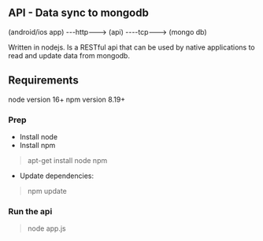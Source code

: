## API - Data sync to mongodb

(android/ios app) ---http---> (api) ----tcp---> (mongo db)

Written in nodejs. Is a RESTful api that can be used by native applications to read and update data from mongodb.

## Requirements
node version 16+
npm version 8.19+

### Prep
- Install node
- Install npm 
> apt-get install node npm
- Update dependencies:
> npm update

### Run the api 

>node app.js